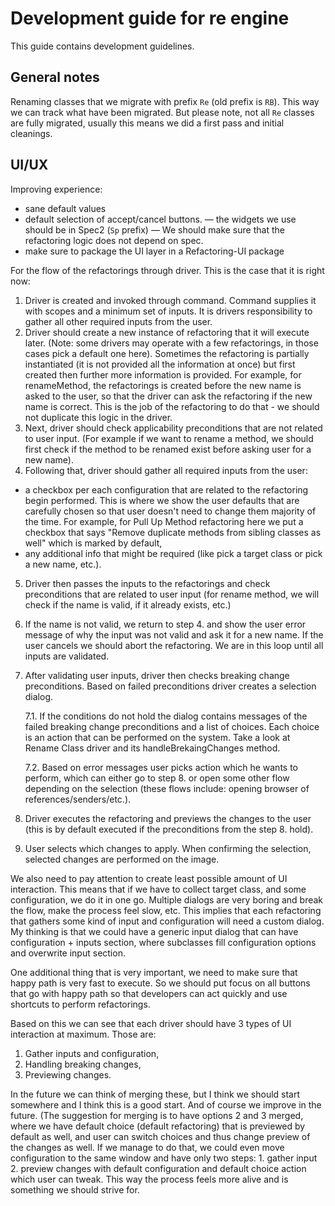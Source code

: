 # Development guide for re engine

This guide contains development guidelines.

## General notes

Renaming classes that we migrate with prefix `Re` (old prefix is `RB`).
This way we can track what have been migrated.
But please note, not all `Re` classes are fully migrated, usually this means we did a first pass and initial cleanings.

## UI/UX

Improving experience: 
- sane default values
- default selection of accept/cancel buttons.
— the widgets we use should be in Spec2 (`Sp` prefix)
— We should make sure that the refactoring logic does not depend on spec. 
- make sure to package the UI layer in a Refactoring-UI package

For the flow of the refactorings through driver. This is the case that it is right now:

1. Driver is created and invoked through command. Command supplies it with scopes and a minimum set of inputs. It is drivers responsibility to gather all other required inputs from the user.
2. Driver should create a new instance of refactoring that it will execute later. (Note: some drivers may operate with a few refactorings, in those cases pick a default one here). Sometimes the refactoring is partially instantiated (it is not provided all the information at once) but first created then further more information is provided. For example, for renameMethod, the refactorings is created before the new name is asked to the user, so that the driver can ask the refactoring if the new name is correct. This is the job of the refactoring to do that - we should not duplicate this logic in the driver.
3. Next, driver should check applicability preconditions that are not related to user input. (For example if we want to rename a method, we should first check if the method to be renamed exist before asking user for a new name).
4. Following that, driver should gather all required inputs from the user:
  - a checkbox per each configuration that are related to the refactoring begin performed. This is where we show the user defaults that are carefully chosen so that user doesn't need to change them majority of the time. For example, for Pull Up Method refactoring here we put a checkbox that says "Remove duplicate methods from sibling classes as well" which is marked by default,
  - any additional info that might be required (like pick a target class or pick a new name, etc.).
5. Driver then passes the inputs to the refactorings and check preconditions that are related to user input (for rename method, we will check if the name is valid, if it already exists, etc.)
6. If the name is not valid, we return to step 4. and show the user error message of why the input was not valid and ask it for a new name. If the user cancels we should abort the refactoring. We are in this loop until all inputs are validated.
7. After validating user inputs, driver then checks breaking change preconditions. Based on failed preconditions driver creates a selection dialog.

   7.1. If the conditions do not hold the dialog contains messages of the failed breaking change preconditions and a list of choices. Each choice is an action that can be performed on the system. Take a look at Rename Class driver and its handleBrekaingChanges method.

   7.2. Based on error messages user picks action which he wants to perform, which can either go to step 8. or open some other flow depending on the selection (these flows include: opening browser of references/senders/etc.).
8. Driver executes the refactoring and previews the changes to the user (this is by default executed if the preconditions from the step 8. hold).
9. User selects which changes to apply. When confirming the selection, selected changes are performed on the image.

We also need to pay attention to create least possible amount of UI interaction.
This means that if we have to collect target class, and some configuration, we do it in one go.
Multiple dialogs are very boring and break the flow, make the process feel slow, etc.
This implies that each refactoring that gathers some kind of input and configuration will need a custom dialog.
My thinking is that we could have a generic input dialog that can have configuration + inputs section, where subclasses fill configuration options and overwrite input section.

One additional thing that is very important, we need to make sure that happy path is very fast to execute. So we should put focus on all buttons that go with happy path so that developers can act quickly and use shortcuts to perform refactorings.

Based on this we can see that each driver should have 3 types of UI interaction at maximum. Those are:

1. Gather inputs and configuration,
2. Handling breaking changes,
3. Previewing changes.

In the future we can think of merging these, but I think we should start somewhere and I think this is a good start. And of course we improve in the future. (The suggestion for merging is to have options 2 and 3 merged, where we have default choice (default refactoring) that is previewed by default as well, and user can switch choices and thus change preview of the changes as well. If we manage to do that, we could even move configuration to the same window and have only two steps: 1. gather input 2. preview changes with default configuration and default choice action which user can tweak. This way the process feels more alive and is something we should strive for.
